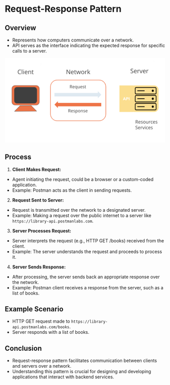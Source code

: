 # Request-Response Pattern

## Overview
- Represents how computers communicate over a network.
- API serves as the interface indicating the expected response for specific calls to a server.

![alt text](image-14.png)

## Process
1. **Client Makes Request:**
  - Agent initiating the request, could be a browser or a custom-coded application.
  - Example: Postman acts as the client in sending requests.

2. **Request Sent to Server:**
  - Request is transmitted over the network to a designated server.
  - Example: Making a request over the public internet to a server like `https://library-api.postmanlabs.com`.

3. **Server Processes Request:**
  - Server interprets the request (e.g., HTTP GET /books) received from the client.
  - Example: The server understands the request and proceeds to process it.

4. **Server Sends Response:**
  - After processing, the server sends back an appropriate response over the network.
  - Example: Postman client receives a response from the server, such as a list of books.

## Example Scenario
- HTTP GET request made to `https://library-api.postmanlabs.com/books`.
- Server responds with a list of books.

## Conclusion
- Request-response pattern facilitates communication between clients and servers over a network.
- Understanding this pattern is crucial for designing and developing applications that interact with backend services.
